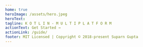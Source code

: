 ```yaml
---
home: true
heroImage: /assets/hero.jpeg
heroText: 
tagline: K O T L I N - M U L T I P L A T F O R M
actionText: Get Started →
actionLink: /guide/
footer: MIT Licensed | Copyright © 2018-present Suparn Gupta
---
```


<hello />